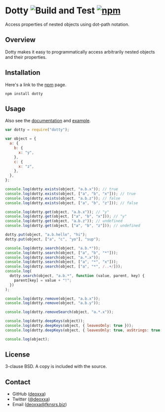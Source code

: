 # Dotty ![Build and Test](https://github.com/deoxxa/dotty/workflows/Build%20and%20Test/badge.svg) [![npm](https://img.shields.io/npm/v/dotty.svg)](https://www.npmjs.com/package/dotty)

Access properties of nested objects using dot-path notation.

## Overview

Dotty makes it easy to programmatically access arbitrarily nested objects and
their properties.

## Installation

Here's a link to the [npm](https://npmjs.org/package/dotty) page.

    npm install dotty

## Usage

Also see the [documentation](https://deoxxa.github.io/dotty/docs/) and
[example](example.js).

```javascript
var dotty = require("dotty");

var object = {
  a: {
    b: {
      x: "y",
    },
    c: {
      x: "z",
    },
  },
};

console.log(dotty.exists(object, "a.b.x")); // true
console.log(dotty.exists(object, ["a", "b", "x"])); // true
console.log(dotty.exists(object, "a.b.z")); // false
console.log(dotty.exists(object, ["a", "b", "z"])); // false

console.log(dotty.get(object, "a.b.x")); // "y"
console.log(dotty.get(object, ["a", "b", "x"])); // "y"
console.log(dotty.get(object, "a.b.z")); // undefined
console.log(dotty.get(object, ["a", "b", "z"])); // undefined

dotty.put(object, "a.b.hello", "hi");
dotty.put(object, ["a", "c", "yo"], "sup");

console.log(dotty.search(object, "a.b.*"));
console.log(dotty.search(object, ["a", "b", "*"]));
console.log(dotty.search(object, "a.*.x"));
console.log(dotty.search(object, ["a", "*", "x"]));
console.log(dotty.search(object, ["a", "*", /..+/]));
console.log(
  dotty.search(object, "a.b.*", function (value, parent, key) {
    parent[key] = value + "!";
  })
);

console.log(dotty.remove(object, "a.b.x"));
console.log(dotty.remove(object, "a.b.y"));

console.log(dotty.removeSearch(object, "a.*.x"));

console.log(dotty.deepKeys(object));
console.log(dotty.deepKeys(object, { leavesOnly: true }));
console.log(dotty.deepKeys(object, { leavesOnly: true, asStrings: true }));

console.log(object);
```

## License

3-clause BSD. A copy is included with the source.

## Contact

- GitHub ([deoxxa](https://github.com/deoxxa))
- Twitter ([@deoxxa](https://twitter.com/deoxxa))
- Email ([deoxxa@fknsrs.biz](mailto:deoxxa@fknsrs.biz))
